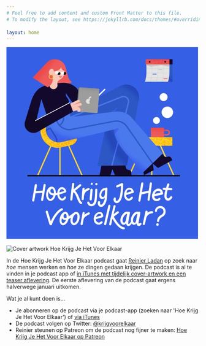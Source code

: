 ```yaml
---
# Feel free to add content and custom Front Matter to this file.
# To modify the layout, see https://jekyllrb.com/docs/themes/#overriding-theme-defaults

layout: home
---
```


<div class="cover-artwork"><img src="/assets/images/HKJHVEK-500px.jpg"></div>


![Cover artwork Hoe Krijg Je Het Voor Elkaar]()

In de Hoe Krijg Je Het Voor Elkaar podcast gaat [Reinier Ladan](https://reinier.io) op zoek naar _hoe_ mensen werken en _hoe_ ze dingen gedaan krijgen. De podcast is al te vinden in je podcast app of [in iTunes met tijdelijk cover-artwork en een teaser aflevering](https://itunes.apple.com/nl/podcast/hoe-krijg-je-het-voor-elkaar/id1446011449?l=nl). De eerste aflevering van de podcast gaat ergens halverwege januari uitkomen.

Wat je al kunt doen is…

- Je abonneren op de podcast via je podcast-app (zoeken naar 'Hoe Krijg Je Het Voor Elkaar') of [via iTunes](https://itunes.apple.com/nl/podcast/hoe-krijg-je-het-voor-elkaar/id1446011449?l=nl)
- De podcast volgen op Twitter: [@krijgvoorelkaar](https://twitter.com/krijgvoorelkaar)
- Reinier steunen op Patreon om de podcast nog fijner te maken: [Hoe Krijg Je Het Voor Elkaar op Patreon](http://patreon.com/reinier)
